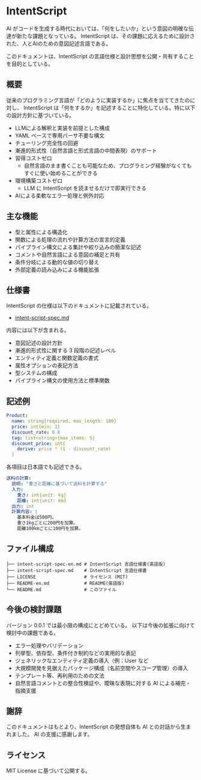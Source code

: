 # IntentScript

AI がコードを生成する時代においては、「何をしたいか」という意図の明確な伝達が新たな課題となっている。
IntentScript は、その課題に応えるために設計された、人とAIのための意図記述言語である。

このドキュメントは、IntentScript の言語仕様と設計思想を公開・共有することを目的としている。

## 概要

従来のプログラミング言語が「どのように実装するか」に焦点を当ててきたのに対し、
IntentScript は「何をするか」を記述することに特化している。特に以下の設計方針に基づいている。

* LLMによる解釈と実装を前提とした構成
* YAML ベースで専用パーサ不要な構文
* チューリング完全性の回避
* 漸進的形式性（自然言語と形式言語の中間表現）のサポート
* 習得コストゼロ
  * 自然言語のまま書くことも可能なため、プログラミング経験がなくてもすぐに使い始めることができる
* 環境構築コストゼロ
  * LLM に IntentScript を読ませるだけで即実行できる
* AIによる柔軟なエラー処理と例外対応

## 主な機能

* 型と属性による構造化
* 関数による処理の流れや計算方法の宣言的定義
* パイプライン構文による集計や絞り込みの簡潔な記述
* コメントや自然言語による意図の補足と共有
* 条件分岐による動的な値の切り替え
* 外部定義の読み込みによる機能拡張

## 仕様書

IntentScript の仕様は以下のドキュメントに記載されている。

* [intent-script-spec.md](intent-script-spec.md)

内容には以下が含まれる。

* 意図記述の設計方針
* 漸進的形式性に関する 3 段階の記述レベル
* エンティティ定義と関数定義の書式
* 属性オプションの表記方法
* 型システムの構成
* パイプライン構文の使用方法と標準関数

## 記述例

```yaml
Product:
  name: string{required, max_length: 100}
  price: int{min: 1}
  discount_rate: 0.8
  tag: list<string>{max_items: 5}
  discount_price: int{
    derive: price * (1 - discount_rate)
  }
```

各項目は日本語でも記述できる。

```yaml
送料の計算:
  説明: "重さと距離に基づいて送料を計算する"
  入力:
    重さ: int{unit: kg}
    距離: int{unit: km}
  出力: int
  計算内容: |
    基本料金は500円。
    重さ1kgごとに200円を加算。
    距離100kmごとに100円を加算。
```

## ファイル構成

```
├── intent-script-spec-en.md # IntentScript 言語仕様書(英語版)
├── intent-script-spec.md    # IntentScript 言語仕様書
├── LICENSE                  # ライセンス (MIT)
├── README-en.md             # README(英語版)
└── README.md                # このファイル
```

## 今後の検討課題

バージョン 0.0.1 では最小限の構成にとどめている。
以下は今後の拡張に向けて検討中の課題である。

* エラー処理やバリデーション
* 列挙型、依存型、条件付き制約などの実用的な表記
* ジェネリックなエンティティ定義の導入（例：User<T> など
* 大規模開発を見据えたパッケージ構成（名前空間やスコープ管理）の導入
* テンプレート等、再利用のための文法
* 自然言語コメントとの整合性検証や、曖昧な表現に対する AI による補完・指摘支援

## 謝辞

このドキュメントはもとより、IntentScript の発想自体も AI との対話から生まれました。
AI の支援に感謝します。

## ライセンス

MIT License に基づいて公開する。

